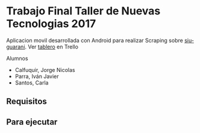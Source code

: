 # Trabajo Final Taller de Nuevas Tecnologias 2017 #

Aplicacion movil desarrollada con Android para realizar Scraping sobre [siu-guarani][guarani-path]. Ver [tablero][tablero-path] en Trello

[guarani-path]: http://www.dit.ing.unp.edu.ar/v2070/www/

[tablero-path]:https://trello.com/b/b76gl2IC/scraping-guarani


Alumnos
  - Calfuquir, Jorge Nicolas
  - Parra, Iván Javier
  - Santos, Carla

## Requisitos ##

## Para ejecutar ##







